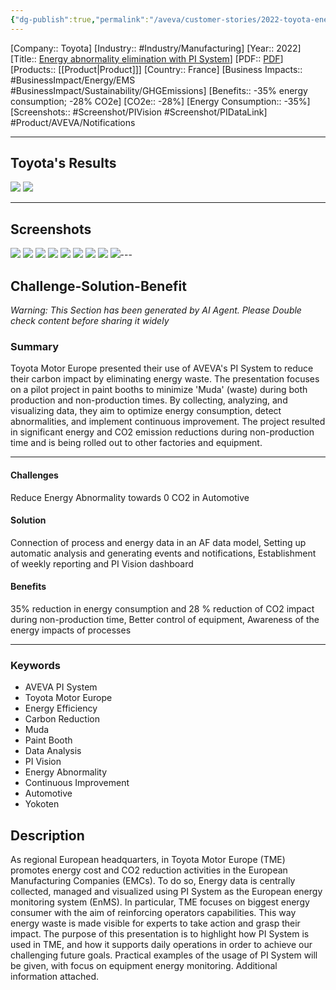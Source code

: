 ```yaml
---
{"dg-publish":true,"permalink":"/aveva/customer-stories/2022-toyota-energy-abnormality-elimination-with-pi-system/","dgPassFrontmatter":true}
---
```


[Company:: Toyota]
[Industry:: #Industry/Manufacturing]
[Year:: 2022]
[Title:: [Energy abnormality elimination with PI System](https://resources.osisoft.com/presentations/energy-abnormality-elimination-with-pi-system---toyota-motor-europe/)]
[PDF:: [PDF](https://cdn.osisoft.com/osi/presentations/2022-AVEVA-Amsterdam/UC22EU-D2MT030-TOYOTA-BIASCIUTTI-Energy-abnormality-eliminationwith-PI-System.pdf)]
[Products:: [[Product\|Product]]]
[Country:: France]
[Business Impacts:: #BusinessImpact/Energy/EMS #BusinessImpact/Sustainability/GHGEmissions]
[Benefits:: -35% energy consumption; -28% CO2e]
[CO2e:: -28%]
[Energy Consumption:: -35%]
[Screenshots:: #Screenshot/PIVision #Screenshot/PIDataLink]
#Product/AVEVA/Notifications

---
## Toyota's Results
![](https://i.imgur.com/K06qhji.png)
![](https://i.imgur.com/dafsgCh.png)

---
## Screenshots
![](https://i.imgur.com/bmDgy3G.png)
![](https://i.imgur.com/o7ZAuoy.png)
![](https://i.imgur.com/2kHMWsR.png)
![](https://i.imgur.com/OWnIpIh.png)
![](https://i.imgur.com/nahX5Gy.png)
![](https://i.imgur.com/hJDmxnc.png)
![](https://i.imgur.com/fWErh04.png)
![](https://i.imgur.com/MOGgNsC.png)
![](https://i.imgur.com/7IGUdLt.png)---
## Challenge-Solution-Benefit
*Warning: This Section has been generated by AI Agent. Please Double check content before sharing it widely*

### Summary
Toyota Motor Europe presented their use of AVEVA's PI System to reduce their carbon impact by eliminating energy waste. The presentation focuses on a pilot project in paint booths to minimize 'Muda' (waste) during both production and non-production times. By collecting, analyzing, and visualizing data, they aim to optimize energy consumption, detect abnormalities, and implement continuous improvement. The project resulted in significant energy and CO2 emission reductions during non-production time and is being rolled out to other factories and equipment.

---
#### Challenges
Reduce Energy Abnormality towards 0 CO2 in Automotive

#### Solution
Connection of process and energy data in an AF data model, Setting up automatic analysis and generating events and notifications, Establishment of weekly reporting and PI Vision dashboard

#### Benefits
35% reduction in energy consumption and 28 % reduction of CO2 impact during non-production time, Better control of equipment, Awareness of the energy impacts of processes

---
### Keywords
- AVEVA PI System
- Toyota Motor Europe
- Energy Efficiency
- Carbon Reduction
- Muda
- Paint Booth
- Data Analysis
- PI Vision
- Energy Abnormality
- Continuous Improvement
- Automotive
- Yokoten

## Description
As regional European headquarters, in Toyota Motor Europe (TME) promotes energy cost and CO2 reduction activities in the European Manufacturing Companies (EMCs). To do so, Energy data is centrally collected, managed and visualized using PI System as the European energy monitoring system (EnMS). In particular, TME focuses on biggest energy consumer with the aim of reinforcing operators capabilities. This way energy waste is made visible for experts to take action and grasp their impact. The purpose of this presentation is to highlight how PI System is used in TME, and how it supports daily operations in order to achieve our challenging future goals. Practical examples of the usage of PI System will be given, with focus on equipment energy monitoring. Additional information attached.
